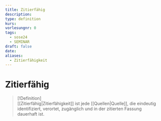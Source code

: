 ```yaml
---
title: Zitierfähig
description: 
type: definition
kurs: 
vorlesungnr: 0
tags:
  - sose24
  - SEMINAR
draft: false
date: 
aliases:
  - Zitierfähigkeit
---
```

# Zitierfähig

> [!Definition]  
> [[Zitierfähig|Zitierfähigkeit]] ist jede [[Quellen|Quelle]], die eindeutig identifiziert, verortet, zugänglich und in der zitierten Fassung dauerhaft ist.